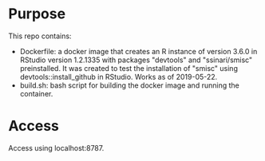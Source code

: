 # Purpose

This repo contains:

  - Dockerfile: a docker image that creates an R instance of version 3.6.0 in
  RStudio version 1.2.1335 with packages "devtools" and "ssinari/smisc"
  preinstalled. It was created to test the installation of "smisc" using
  devtools::install_github in RStudio. Works as of 2019-05-22.
  - build.sh: bash script for building the docker image and running the container.  

# Access

Access using localhost:8787.
